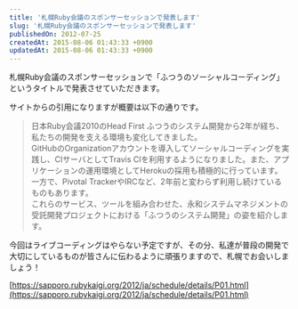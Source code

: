 ```yaml
---
title: '札幌Ruby会議のスポンサーセッションで発表します'
slug: '札幌Ruby会議のスポンサーセッションで発表します'
publishedOn: 2012-07-25
createdAt: 2015-08-06 01:43:33 +0900
updatedAt: 2015-08-06 01:43:33 +0900
---
```

札幌Ruby会議のスポンサーセッションで「ふつうのソーシャルコーディング」というタイトルで発表させていただきます。

サイトからの引用になりますが概要は以下の通りです。

> 日本Ruby会議2010のHead First ふつうのシステム開発から2年が経ち、私たちの開発を支える環境も変化してきました。<br>
> GitHubのOrganizationアカウントを導入してソーシャルコーディングを実践し、CIサーバとしてTravis CIを利用するようになりました。また、アプリケーションの運用環境としてHerokuの採用も積極的に行っています。 一方で、Pivotal TrackerやIRCなど、2年前と変わらず利用し続けているものもあります。<br>
> これらのサービス、ツールを組み合わせた、永和システムマネジメントの受託開発プロジェクトにおける「ふつうのシステム開発」の姿を紹介します。

今回はライブコーディングはやらない予定ですが、その分、私達が普段の開発で大切にしているものが皆さんに伝わるように頑張りますので、札幌でお会いしましょう！

[https://sapporo.rubykaigi.org/2012/ja/schedule/details/P01.html](https://sapporo.rubykaigi.org/2012/ja/schedule/details/P01.html)
